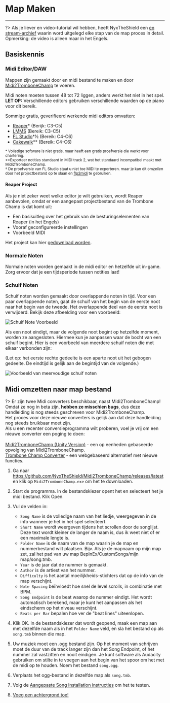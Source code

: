 # Map Maken
---

?> Als je liever en video-tutorial wil hebben, heeft NyxTheShield een [en stream-archief](https://www.youtube.com/watch?v=ig27SlJveGs) waarin word uitgelegd elke stap van de map proces in detail. Opmerking: de video is alleen maar in het Engels.

## Basiskennis
### Midi Editor/DAW
Mappen zijn gemaakt door en midi bestand te maken en door [Midi2TromboneChamp](#converting-midi-to-map-file) te voeren.

Midi noten moeten tussen 48 tot 72 liggen, anders werkt het niet in het spel. <br>**LET OP:** Verschillende editors gebruiken verschillende waarden op de piano voor dit bereik.

Sommige gratis, geverifieerd werkende midi editors omvatten:
- [Reaper](https://www.reaper.fm/download.php)* (Berijk: C3-C5)
- [LMMS](https://lmms.io/download#windows) (Bereik: C3-C5)
- [FL Studio](https://www.image-line.com/fl-studio-download/)*½ (Bereik: C4-C6)
- [Cakewalk](https://www.bandlab.com/products/cakewalk)** (Bereik: C4-C6)

<sub>* Volledige software is niet gratis, maar heeft een gratis proefversie die werkt voor chartering.</sub><br> <sub>**Exporteer notities standaard in MIDI track 2, wat het standaard incompatibel maakt met Midi2TromboneChamp.</sub><br> <sub>† De proefversie van FL Studio staat u niet toe MIDI te exporteren. maar je kan dit omzeilen door het projectbestand op te slaan en <a href="https://github.com/Kaydax/flp2midi/releases/latest">flp2midi</a> te gebruiken.</p>

<h4 spaces-before="0">
  Reaper Project
</h4>

<p spaces-before="0">
  Als je niet zeker weet welke editor je wilt gebruiken, wordt Reaper aanbevolen, omdat er een aangepast projectbestand van de Trombone Champ is dat komt uit:
</p>

<ul>
  <li>
    Een basisuitleg over het gebruik van de besturingselementen van Reaper (in het Engels)
  </li>
  <li>
    Vooraf geconfigureerde instellingen
  </li>
  <li>
    Voorbeeld MIDI
  </li>
</ul>

<p spaces-before="0">
  Het project kan hier <a href="https://trombone.wiki/docs/files/REAPER_Trombone_Champ_Charting_Template.zip">gedownload worden</a>.
</p>

<h3 spaces-before="0">
  Normale Noten
</h3>

<p spaces-before="0">
  Normale noten worden gemaakt in de midi editor en hetzelfde uit in-game. Zorg ervoor dat je een tijdsperiode tussen notities laat!
</p>

<h3 spaces-before="0">
  Schuif Noten
</h3>

<p spaces-before="0">
  Schuif noten worden gemaakt door overlappende noten in tijd. Voor een paar overlappende noten, gaat de schuif van het begin van de eerste noot naar het begin van de tweede. Het overlappende deel van de eerste noot is verwijderd. Bekijk deze afbeelding voor een voorbeeld:
</p>

<p spaces-before="0">
  <img src="../docs/files/slide1.png" alt="Schuif Note Voorbeeld" />
</p>

<p spaces-before="0">
  Als een noot eindigt, maar de volgende noot begint op hetzelfde moment, worden ze aangesloten. Hiermee kun je aanpassen waar de bocht van een schuif begint. Hier is een voorbeeld van meerdere schuif noten die met elkaar verbonden zijn:
</p>

<p spaces-before="0">
  (Let op: het eerste rechte gedeelte is een aparte noot uit het gebogen gedeelte. De eindtijd is gelijk aan de begintijd van de volgende.)
</p>

<p spaces-before="0">
  <img src="../docs/files/slide2.png" alt="Voorbeeld van meervoudige schuif noten" />
</p>

<h2 spaces-before="0">
  Midi omzetten naar map bestand
</h2>

<p spaces-before="0">
  ?> Er zijn twee Midi converters beschikbaar, naast Midi2TromboneChamp! <br>Omdat ze nog in beta zijn, <strong x-id="1">hebben ze misschien bugs</strong>, dus deze handleiding is nog steeds geschreven voor Midi2TromboneChamp. <br>Het proces voor deze nieuwe converters is gelijk aan dat deze handleiding nog steeds bruikbaar moet zijn. <br>Als u een recenter conversieprogramma wilt proberen, voel je vrij om een nieuwe converter een poging te doen: <br><br><a href="https://nyxtheshield.github.io/Midi2TromboneChamp/">Midi2TromboneChamp (Unity Version)</a> - een op eenheden gebaseerde opvolging van Midi2TromboneChamp. <br><a href="https://rshieldsprojects.github.io/projects/tccc/">Trombone Champ Converter</a> - een webgebaseerd alternatief met nieuwe functies.
</p>

<ol start="1">
  <li>
    <p spaces-before="0">
      Ga naar <a href="https://github.com/NyxTheShield/Midi2TromboneChamp/releases/latest" x-nc="1">https://github.com/NyxTheShield/Midi2TromboneChamp/releases/latest</a> en klik op <code>Midi2TromboneChamp.exe</code> om het te downloaden.
    </p>
  </li>
  
  <li>
    <p spaces-before="0">
      Start de programma. In de bestandskiezer opent het en selecteert het je midi bestand. Klik Open.
    </p>
  </li>
  
  <li>
    <p spaces-before="0">
      Vul de velden in:
    </p>
    <ul>
      <li>
        <code>Song Name</code> is de volledige naam van het liedje, weergegeven in de info wanneer je het in het spel selecteert.
      </li>
      <li>
        <code>Short Name</code> wordt weergeven tijdens het scrollen door de songlijst. Deze text wordt kleiner de langer de naam is, dus ik weet niet of er een maximale lengte is.
      </li>
      <li>
        <code>Folder Name</code> is de naam van de map waarin je de map en nummerbestand wilt plaatsen. Bijv. Als je de mapnaam op mijn map zet, zal het pad van uw map BepInEx/CustomSongs/mijn map/song.tmb.
      </li>
      <li>
        <code>Year</code> is de jaar dat de nummer is gemaakt.
      </li>
      <li>
        <code>Author</code> is de artiest van het nummer.
      </li>
      <li>
        <code>Difficulty</code> is het aantal moeilijkheids-stichters dat op de info van de map verschijnt.
      </li>
      <li>
        <code>Note Spacing</code> beïnvloedt hoe snel de level scrolls, in combinatie met BPM.
      </li>
      <li>
        <code>Song Endpoint</code> is de beat waarop de nummer eindigt. Het wordt automatisch berekend, maar je kunt het aanpassen als het eindscherm op het niveau verschijnt.
      </li>
      <li>
        <code>Beats per Bar</code> bepalen hoe ver de "beat lines" uiteenlopen.
      </li>
    </ul>
  </li>
  
  <li>
    <p spaces-before="0">
      Klik OK. In de bestandskiezer dat wordt geopend, maak een map aan met dezelfde naam als in het <code>Folder Name</code> veld, en sla het bestand op als <code>song.tmb</code> binnen die map.
    </p>
  </li>
  
  <li>
    <p spaces-before="0">
      Uw muziek moet een .ogg bestand zijn. Op het moment van schrijven moet de duur van de track langer zijn dan het Song Endpoint, of het nummer zal vastzitten en nooit eindigen. Je kunt software als Audacity gebruiken om stilte in te voegen aan het begin van het spoor om het met de midi op te houden. Noem het bestand <code>song.ogg</code>.
    </p>
  </li>
  
  <li>
    <p spaces-before="0">
      Verplaats het ogg-bestand in dezelfde map als <code>song.tmb</code>.
    </p>
  </li>
  
  <li>
    <p spaces-before="0">
      Volg de <a href="installing-songs">Aangepaste Song Installation instructies</a> om het te testen.
    </p>
  </li>
  
  <li>
    <p spaces-before="0">
      <a href="chart-backgrounds">Voeg een achtergrond toe!</a>
    </p>
  </li>
</ol>
